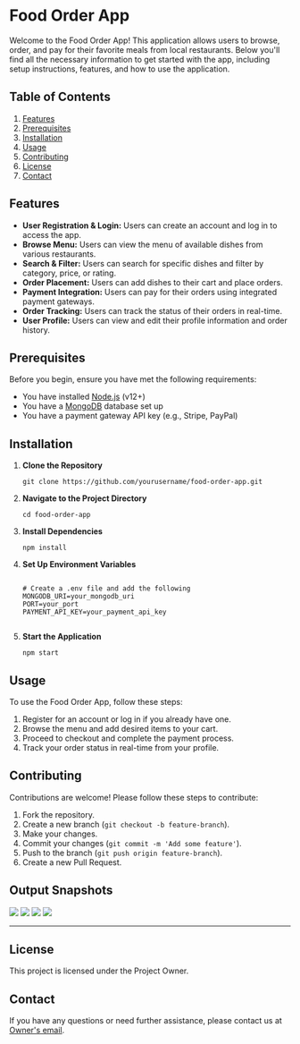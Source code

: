 <h1>Food Order App</h1>

<p>Welcome to the Food Order App! This application allows users to browse, order, and pay for their favorite meals from local restaurants. Below you'll find all the necessary information to get started with the app, including setup instructions, features, and how to use the application.</p>

<h2>Table of Contents</h2>
<ol>
    <li><a href="#features">Features</a></li>
    <li><a href="#prerequisites">Prerequisites</a></li>
    <li><a href="#installation">Installation</a></li>
    <li><a href="#usage">Usage</a></li>
    <li><a href="#contributing">Contributing</a></li>
    <li><a href="#license">License</a></li>
    <li><a href="#contact">Contact</a></li>
</ol>

<h2 id="features">Features</h2>
<ul>
    <li><strong>User Registration & Login:</strong> Users can create an account and log in to access the app.</li>
    <li><strong>Browse Menu:</strong> Users can view the menu of available dishes from various restaurants.</li>
    <li><strong>Search & Filter:</strong> Users can search for specific dishes and filter by category, price, or rating.</li>
    <li><strong>Order Placement:</strong> Users can add dishes to their cart and place orders.</li>
    <li><strong>Payment Integration:</strong> Users can pay for their orders using integrated payment gateways.</li>
    <li><strong>Order Tracking:</strong> Users can track the status of their orders in real-time.</li>
    <li><strong>User Profile:</strong> Users can view and edit their profile information and order history.</li>
</ul>

<h2 id="prerequisites">Prerequisites</h2>
<p>Before you begin, ensure you have met the following requirements:</p>
<ul>
    <li>You have installed <a href="https://nodejs.org/">Node.js</a> (v12+)</li>
    <li>You have a <a href="https://www.mongodb.com/">MongoDB</a> database set up</li>
    <li>You have a payment gateway API key (e.g., Stripe, PayPal)</li>
</ul>

<h2 id="installation">Installation</h2>
<ol>
    <li><strong>Clone the Repository</strong>
    <pre><code>git clone https://github.com/yourusername/food-order-app.git</code></pre></li>
    <li><strong>Navigate to the Project Directory</strong>
    <pre><code>cd food-order-app</code></pre></li>
    <li><strong>Install Dependencies</strong>
    <pre><code>npm install</code></pre></li>
    <li><strong>Set Up Environment Variables</strong>
    <pre><code>
# Create a .env file and add the following
MONGODB_URI=your_mongodb_uri
PORT=your_port
PAYMENT_API_KEY=your_payment_api_key
    </code></pre></li>
    <li><strong>Start the Application</strong>
    <pre><code>npm start</code></pre></li>
</ol>

<h2 id="usage">Usage</h2>
<p>To use the Food Order App, follow these steps:</p>
<ol>
    <li>Register for an account or log in if you already have one.</li>
    <li>Browse the menu and add desired items to your cart.</li>
    <li>Proceed to checkout and complete the payment process.</li>
    <li>Track your order status in real-time from your profile.</li>
</ol>

<h2 id="contributing">Contributing</h2>
<p>Contributions are welcome! Please follow these steps to contribute:</p>
<ol>
    <li>Fork the repository.</li>
    <li>Create a new branch (<code>git checkout -b feature-branch</code>).</li>
    <li>Make your changes.</li>
    <li>Commit your changes (<code>git commit -m 'Add some feature'</code>).</li>
    <li>Push to the branch (<code>git push origin feature-branch</code>).</li>
    <li>Create a new Pull Request.</li>
</ol>

<h2 id="output">Output Snapshots</h2>
<img src="https://github.com/KumarWayadande/food-order-app/assets/109848479/da18179d-cff0-43f5-8051-a8ca54ded9c3" />
<img src="https://github.com/KumarWayadande/food-order-app/assets/109848479/cb289911-28f7-402a-8915-60a3d926bb2f" />
<img src="https://github.com/KumarWayadande/food-order-app/assets/109848479/9c71765f-58df-4a08-b3e4-d22db3b79295" />
<img src="https://github.com/KumarWayadande/food-order-app/assets/109848479/def89469-d9d1-40ba-b50c-dc01c1289ba4" />
<hr />
<h2 id="license">License</h2>
<p>This project is licensed under the Project Owner.</p>

<h2 id="contact">Contact</h2>
<p>If you have any questions or need further assistance, please contact us at <a href="mailto:kumarwaidande7219@gmail.com">Owner's email</a>.</p>

